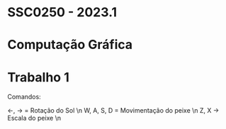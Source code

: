 # SSC0250 - 2023.1
# Computação Gráfica

# Trabalho 1
Comandos:

<-, -> = Rotação do Sol \n
W, A, S, D = Movimentação do peixe \n
Z, X -> Escala do peixe \n
